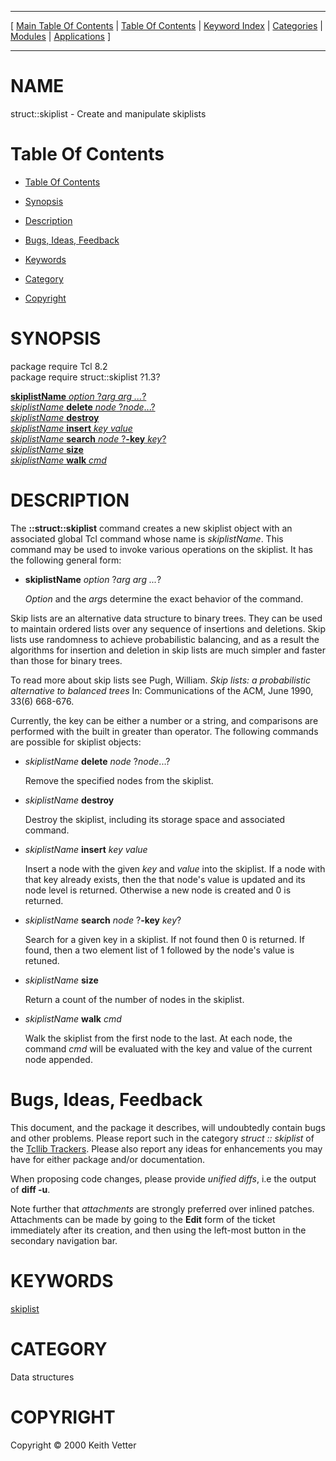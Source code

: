 
[//000000001]: # (struct::skiplist \- Tcl Data Structures)
[//000000002]: # (Generated from file 'skiplist\.man' by tcllib/doctools with format 'markdown')
[//000000003]: # (Copyright &copy; 2000 Keith Vetter)
[//000000004]: # (struct::skiplist\(n\) 1\.3 tcllib "Tcl Data Structures")

<hr> [ <a href="../../../../toc.md">Main Table Of Contents</a> &#124; <a
href="../../../toc.md">Table Of Contents</a> &#124; <a
href="../../../../index.md">Keyword Index</a> &#124; <a
href="../../../../toc0.md">Categories</a> &#124; <a
href="../../../../toc1.md">Modules</a> &#124; <a
href="../../../../toc2.md">Applications</a> ] <hr>

# NAME

struct::skiplist \- Create and manipulate skiplists

# <a name='toc'></a>Table Of Contents

  - [Table Of Contents](#toc)

  - [Synopsis](#synopsis)

  - [Description](#section1)

  - [Bugs, Ideas, Feedback](#section2)

  - [Keywords](#keywords)

  - [Category](#category)

  - [Copyright](#copyright)

# <a name='synopsis'></a>SYNOPSIS

package require Tcl 8\.2  
package require struct::skiplist ?1\.3?  

[__skiplistName__ *option* ?*arg arg \.\.\.*?](#1)  
[*skiplistName* __delete__ *node* ?*node*\.\.\.?](#2)  
[*skiplistName* __destroy__](#3)  
[*skiplistName* __insert__ *key value*](#4)  
[*skiplistName* __search__ *node* ?__\-key__ *key*?](#5)  
[*skiplistName* __size__](#6)  
[*skiplistName* __walk__ *cmd*](#7)  

# <a name='description'></a>DESCRIPTION

The __::struct::skiplist__ command creates a new skiplist object with an
associated global Tcl command whose name is *skiplistName*\. This command may
be used to invoke various operations on the skiplist\. It has the following
general form:

  - <a name='1'></a>__skiplistName__ *option* ?*arg arg \.\.\.*?

    *Option* and the *arg*s determine the exact behavior of the command\.

Skip lists are an alternative data structure to binary trees\. They can be used
to maintain ordered lists over any sequence of insertions and deletions\. Skip
lists use randomness to achieve probabilistic balancing, and as a result the
algorithms for insertion and deletion in skip lists are much simpler and faster
than those for binary trees\.

To read more about skip lists see Pugh, William\. *Skip lists: a probabilistic
alternative to balanced trees* In: Communications of the ACM, June 1990, 33\(6\)
668\-676\.

Currently, the key can be either a number or a string, and comparisons are
performed with the built in greater than operator\. The following commands are
possible for skiplist objects:

  - <a name='2'></a>*skiplistName* __delete__ *node* ?*node*\.\.\.?

    Remove the specified nodes from the skiplist\.

  - <a name='3'></a>*skiplistName* __destroy__

    Destroy the skiplist, including its storage space and associated command\.

  - <a name='4'></a>*skiplistName* __insert__ *key value*

    Insert a node with the given *key* and *value* into the skiplist\. If a
    node with that key already exists, then the that node's value is updated and
    its node level is returned\. Otherwise a new node is created and 0 is
    returned\.

  - <a name='5'></a>*skiplistName* __search__ *node* ?__\-key__ *key*?

    Search for a given key in a skiplist\. If not found then 0 is returned\. If
    found, then a two element list of 1 followed by the node's value is retuned\.

  - <a name='6'></a>*skiplistName* __size__

    Return a count of the number of nodes in the skiplist\.

  - <a name='7'></a>*skiplistName* __walk__ *cmd*

    Walk the skiplist from the first node to the last\. At each node, the command
    *cmd* will be evaluated with the key and value of the current node
    appended\.

# <a name='section2'></a>Bugs, Ideas, Feedback

This document, and the package it describes, will undoubtedly contain bugs and
other problems\. Please report such in the category *struct :: skiplist* of the
[Tcllib Trackers](http://core\.tcl\.tk/tcllib/reportlist)\. Please also report
any ideas for enhancements you may have for either package and/or documentation\.

When proposing code changes, please provide *unified diffs*, i\.e the output of
__diff \-u__\.

Note further that *attachments* are strongly preferred over inlined patches\.
Attachments can be made by going to the __Edit__ form of the ticket
immediately after its creation, and then using the left\-most button in the
secondary navigation bar\.

# <a name='keywords'></a>KEYWORDS

[skiplist](\.\./\.\./\.\./\.\./index\.md\#skiplist)

# <a name='category'></a>CATEGORY

Data structures

# <a name='copyright'></a>COPYRIGHT

Copyright &copy; 2000 Keith Vetter
